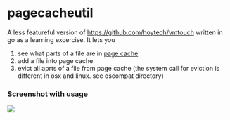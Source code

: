 # pagecacheutil

A less featureful version of https://github.com/hoytech/vmtouch written in go as a learning excercise. It lets you 
1) see what parts of a file are in [page cache](https://en.wikipedia.org/wiki/Page_cache)
2) add a file into page cache
3) evict all aprts of a file from page cache (the system call for eviction is different in osx and linux. see oscompat directory)

### Screenshot with usage

<img src=https://storage.googleapis.com/yesteapea/665cfbcb-ee73-4ea3-9ed4-1a0d989983dc.png>
